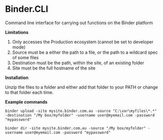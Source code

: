 # Binder.CLI
Command line interface for carrying out functions on the Binder platform

**Limitations**

1. Only accesses the Production ecosystem (cannot be set to developer mode)
2. Source must be a either the path to a file, or the path to a wildcard spec of some files 
3. Destination must be the path, within the site, of an existing folder
4. Site must be the full hostname of the site


**Installation**

Unzip the files to a folder and either add that folder to your PATH or change to that folder each time.


**Example commands**

    binder upload -site mysite.binder.com.au -source "C:\var\myfiles\*.*" -destination "/My box/myfolder" -username user@myemail.com -password "mypassword"

    binder dir -site mysite.binder.com.au -source "/My box/myfolder" -username user@myemail.com -password "mypassword"


